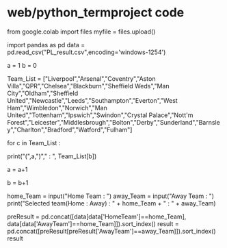# web/python_termproject code
from google.colab import files
myfile = files.upload()

import pandas as pd
data = pd.read_csv("PL_result.csv",encoding='windows-1254')

a = 1
b = 0


Team_List = ["Liverpool","Arsenal","Coventry","Aston Villa","QPR","Chelsea","Blackburn","Sheffield Weds","Man City","Oldham","Sheffield United","Newcastle","Leeds","Southampton","Everton","West Ham","Wimbledon","Norwich","Man United","Tottenham","Ipswich","Swindon","Crystal Palace","Nott'm Forest","Leicester","Middlesbrough","Bolton","Derby","Sunderland","Barnsley","Charlton","Bradford","Watford","Fulham"]


for c in Team_List :
  
  print("(",a,")"," : ", Team_List[b])
  
  
  
  a = a+1
  
  
  
  b = b+1

home_Team = input("Home Team : ")
away_Team = input("Away Team : ")
print("Selected team(Home : Away) : " + home_Team + " : " + away_Team)

preResult = pd.concat([data[data['HomeTeam']==home_Team], data[data['AwayTeam']==home_Team]]).sort_index()
result = pd.concat([preResult[preResult['AwayTeam']==away_Team]]).sort_index()
result
